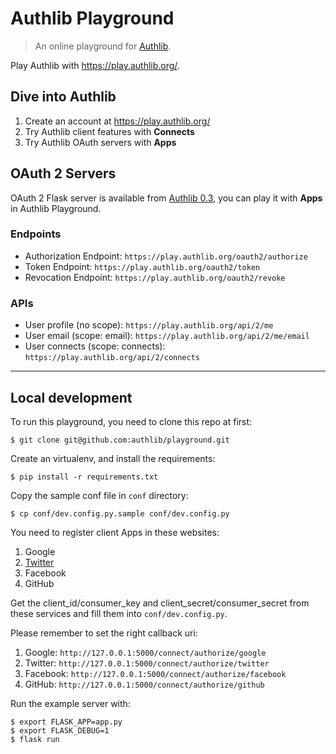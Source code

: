 # Authlib Playground

> An online playground for [Authlib](https://authlib.org).

Play Authlib with <https://play.authlib.org/>.


## Dive into Authlib

1. Create an account at <https://play.authlib.org/>
2. Try Authlib client features with **Connects**
3. Try Authlib OAuth servers with **Apps**

## OAuth 2 Servers

OAuth 2 Flask server is available from [Authlib 0.3](https://docs.authlib.org/en/v0.3/),
you can play it with **Apps** in Authlib Playground.

### Endpoints

- Authorization Endpoint: `https://play.authlib.org/oauth2/authorize`
- Token Endpoint: `https://play.authlib.org/oauth2/token`
- Revocation Endpoint: `https://play.authlib.org/oauth2/revoke`

### APIs

- User profile (no scope): `https://play.authlib.org/api/2/me`
- User email (scope: email): `https://play.authlib.org/api/2/me/email`
- User connects (scope: connects): `https://play.authlib.org/api/2/connects`

---

## Local development

To run this playground, you need to clone this repo at first:

    $ git clone git@github.com:authlib/playground.git

Create an virtualenv, and install the requirements:

    $ pip install -r requirements.txt

Copy the sample conf file in `conf` directory:

    $ cp conf/dev.config.py.sample conf/dev.config.py

You need to register client Apps in these websites:

1. Google
2. [Twitter](https://apps.twitter.com/)
3. Facebook
4. GitHub

Get the client_id/consumer_key and client_secret/consumer_secret from these
services and fill them into `conf/dev.config.py`.

Please remember to set the right callback uri:

1. Google: `http://127.0.0.1:5000/connect/authorize/google`
2. Twitter: `http://127.0.0.1:5000/connect/authorize/twitter`
3. Facebook: `http://127.0.0.1:5000/connect/authorize/facebook`
4. GitHub: `http://127.0.0.1:5000/connect/authorize/github`

Run the example server with:

    $ export FLASK_APP=app.py
    $ export FLASK_DEBUG=1
    $ flask run
